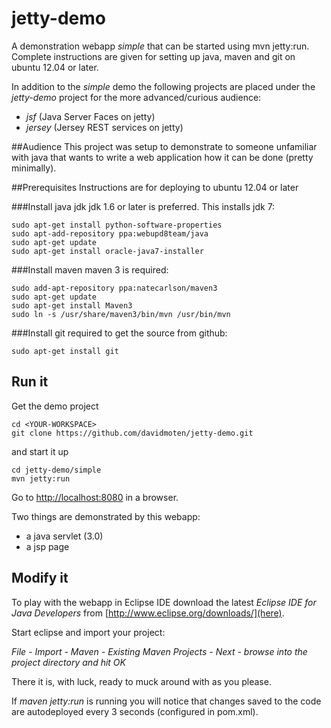 jetty-demo
==========

A demonstration webapp *simple* that can be started using mvn jetty:run. Complete instructions are given for setting up java, maven and git on ubuntu 12.04 or later.

In addition to the *simple* demo the following projects are placed under the *jetty-demo* project for the more advanced/curious audience:

* *jsf* (Java Server Faces on jetty)
* *jersey* (Jersey REST services on jetty)

##Audience
This project was setup to demonstrate to someone unfamiliar with java that wants to write a web application how it can be done (pretty minimally).

##Prerequisites
Instructions are for deploying to ubuntu 12.04 or later

###Install java jdk
jdk 1.6 or later is preferred. This installs jdk 7:

```
sudo apt-get install python-software-properties
sudo apt-add-repository ppa:webupd8team/java
sudo apt-get update
sudo apt-get install oracle-java7-installer
```

###Install maven
maven 3 is required:

```
sudo add-apt-repository ppa:natecarlson/maven3
sudo apt-get update
sudo apt-get install Maven3
sudo ln -s /usr/share/maven3/bin/mvn /usr/bin/mvn
```
###Install git
required to get the source from github:

```
sudo apt-get install git
```

Run it
-------------------------
Get the demo project

```
cd <YOUR-WORKSPACE>
git clone https://github.com/davidmoten/jetty-demo.git
```

and start it up

```
cd jetty-demo/simple
mvn jetty:run
```

Go to [http://localhost:8080](http://localhost:8080) in a browser.

Two things are demonstrated by this webapp:

* a java servlet (3.0)
* a jsp page

Modify it
-------------------------

To play with the webapp in Eclipse IDE download the latest *Eclipse IDE for Java Developers* from [http://www.eclipse.org/downloads/](here). 

Start eclipse and import your project:

*File - Import - Maven - Existing Maven Projects - Next - browse into the project directory and hit OK*

There it is, with luck, ready to muck around with as you please.

If *maven jetty:run* is running you will notice that changes saved to the code are autodeployed every 3 seconds (configured in pom.xml).

    
    

